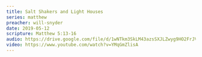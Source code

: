 ```yaml
---
title: Salt Shakers and Light Houses
series: matthew
preacher: will-snyder
date: 2019-05-12
scripture: Matthew 5:13-16
audio: https://drive.google.com/file/d/1wNTkm3SkLM43azsSXJLZwyg9HO2FrJVt/view
video: https://www.youtube.com/watch?v=YMqGmZlisA
---
```

